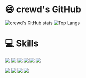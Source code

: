 # 😄 crewd's GitHub
![crewd's GitHub stats](https://github-readme-stats.vercel.app/api?username=crewd&show_icons=true)
![Top Langs](https://github-readme-stats.vercel.app/api/top-langs/?username=crewd&layout=compact&hide_border=true)

# 💻 Skills
<img src="https://img.shields.io/badge/HTML5-E34F26?style=for-the-badge&logo=HTML5&logoColor=white"> <img src="https://img.shields.io/badge/CSS3-1572B6?style=for-the-badge&logo=CSS3&logoColor=white"> <img src="https://img.shields.io/badge/JavaScript-F7DF1E?style=for-the-badge&logo=JavaScript&logoColor=black"> <img src="https://img.shields.io/badge/TypeScript-3178C6?style=for-the-badge&logo=TypeScript&logoColor=white"> <img src="https://img.shields.io/badge/react-61DAFB?style=for-the-badge&logo=react&logoColor=black"> <img src="https://img.shields.io/badge/Next.js-000000?style=for-the-badge&logo=Next.js&logoColor=white">

<img src="https://img.shields.io/badge/Tailwind CSS-06B6D4?style=for-the-badge&logo=tailwindCSS&logoColor=white"> <img src="https://img.shields.io/badge/Ant Design-0170FE?style=for-the-badge&logo=AntDesign&logoColor=white"> <img src="https://img.shields.io/badge/Sass-CC6699?style=for-the-badge&logo=Sass&logoColor=white"> <img src="https://img.shields.io/badge/Styled Components-DB7093?style=for-the-badge&logo=styled-components&logoColor=white">
